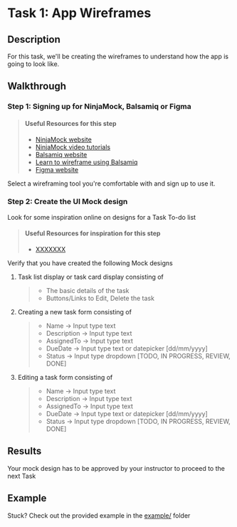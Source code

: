 # Task 1: App Wireframes

## Description

For this task, we'll be creating the wireframes to understand how the app is going to look like.

## Walkthrough

### Step 1: Signing up for NinjaMock, Balsamiq or Figma

> #### Useful Resources for this step
> - [NinjaMock website](https://ninjamock.com)
> - [NinjaMock video tutorials](https://ninjamock.com/videos)
> - [Balsamiq website](https://balsamiq.com)
> - [Learn to wireframe using Balsamiq](https://balsamiq.com/learn/)
> - [Figma website](https://www.figma.com)

Select a wireframing tool you're comfortable with and sign up to use it.

### Step 2: Create the UI Mock design

Look for some inspiration online on designs for a Task To-do list

> #### Useful Resources for inspiration for this step
> - [XXXXXXX ](https://developer.mozilla.org/en-US/docs/Web/JavaScript/Guide/Loops_and_iteration)

Verify that you have created the following Mock designs
1. Task list display or task card display consisting of 
    > - The basic details of the task
    > - Buttons/Links to Edit, Delete the task

2. Creating a new task form consisting of
    > - Name -> Input type text
    > - Description -> Input type text
    > - AssignedTo -> Input type text
    > - DueDate -> Input type text or datepicker [dd/mm/yyyy]
    > - Status -> Input type dropdown [TODO, IN PROGRESS, REVIEW, DONE]

3. Editing a task form consisting of
    > - Name -> Input type text
    > - Description -> Input type text
    > - AssignedTo -> Input type text
    > - DueDate -> Input type text or datepicker [dd/mm/yyyy]
    > - Status -> Input type dropdown [TODO, IN PROGRESS, REVIEW, DONE]

## Results

Your mock design has to be approved by your instructor to proceed to the next Task

## Example

Stuck? Check out the provided example in the [example/](example/) folder
